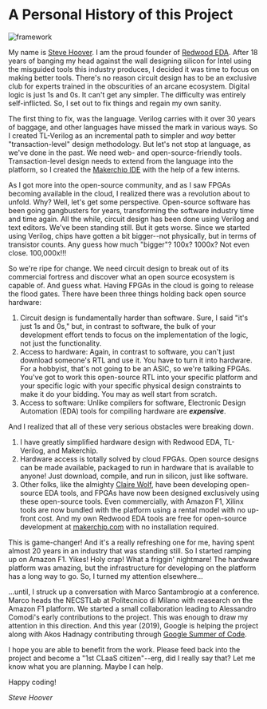 <a name="Overview"></a>
# A Personal History of this Project

![framework](img/SteveProfilePic.jpg)

My name is <a href="https://www.linkedin.com/in/steve-hoover-a44b607/" target="_ blank">Steve Hoover</a>. I am the proud founder of <a href="http://www.redwoodeda.com" target="_blank" atom_fix="_">Redwood EDA</a>. After 18 years of banging my head against the wall designing silicon for Intel using the misguided tools this industry produces, I decided it was time to focus on making better tools. There's no reason circuit design has to be an exclusive club for experts trained in the obscurities of an arcane ecosystem. Digital logic is just 1s and 0s. It can't get any simpler. The difficulty was entirely self-inflicted. So, I set out to fix things and regain my own sanity.

The first thing to fix, was the language. Verilog carries with it over 30 years of baggage, and other languages have missed the mark in various ways. So I created TL-Verilog as an incremental path to simpler and *way* better "transaction-level" design methodology. But let's not stop at language, as we've done in the past. We need web- and open-source-friendly tools. Transaction-level design needs to extend from the language into the platform, so I created the <a href="http://makerchip.com" target="_blank" atom_fix="_">Makerchip IDE</a> with the help of a few interns.

As I got more into the open-source community, and as I saw FPGAs becoming available in the cloud, I realized there was a revolution about to unfold. Why? Well, let's get some perspective. Open-source software has been going gangbusters for years, transforming the software industry time and time again. All the while, circuit design has been done using Verilog and text editors. We've been standing still. But it gets worse. Since we started using Verilog, chips have gotten a bit bigger--not physically, but in terms of transistor counts. Any guess how much "bigger"? 100x? 1000x? Not even close. 100,000x!!!

So we're ripe for change. We need circuit design to break out of its commercial fortress and discover what an open source ecosystem is capable of. And guess what. Having FPGAs in the cloud is going to release the flood gates. There have been three things holding back open source hardware:

  1. Circuit design is fundamentally harder than software. Sure, I said "it's just 1s and 0s," but, in contrast to software, the bulk of your development effort tends to focus on the implementation of the logic, not just the functionality.
  1. Access to hardware: Again, in contrast to software, you can't just download someone's RTL and use it. You have to turn it into hardware. For a hobbyist, that's not going to be an ASIC, so we're talking FPGAs. You've got to work this open-source RTL into your specific platform and your specific logic with your specific physical design constraints to make it do your bidding. You may as well start from scratch.
  1. Access to software: Unlike compilers for software, Electronic Design Automation (EDA) tools for compiling hardware are ***expensive***.

And I realized that all of these very serious obstacles were breaking down.

  1. I have greatly simplified hardware design with Redwood EDA, TL-Verilog, and Makerchip.
  2. Hardware access is totally solved by cloud FPGAs. Open source designs can be made available, packaged to run in hardware that is available to anyone! Just download, compile, and run in silicon, just like software.
  3. Other folks, like the almighty <a href="https://github.com/clairexen" target="_blank" atom_fix="_">Claire Wolf</a>, have been developing open-source EDA tools, and FPGAs have now been designed exclusively using these open-source tools. Even commercially, with Amazon F1, Xilinx tools are now bundled with the platform using a rental model with no up-front cost. And my own Redwood EDA tools are free for open-source development at <a href="http://makerchip.com" target="_blank" atom_fix="_">makerchip.com</a> with no installation required.

This is game-changer! And it's a really refreshing one for me, having spent almost 20 years in an industry that was standing still. So I started ramping up on Amazon F1. Yikes! Holy crap! What a friggin' nightmare! The hardware platform was amazing, but the infrastructure for developing on the platform has a long way to go. So, I turned my attention elsewhere...

...until, I struck up a conversation with Marco Santambrogio at a conference. Marco heads the NECSTLab at Politecnico di Milano with reasearch on the Amazon F1 platform. We started a small collaboration leading to Alessandro Comodi's early contributions to the project. This was enough to draw my attention in this direction. And this year (2019), Google is helping the project along with Akos Hadnagy contributing through <a href="https://summerofcode.withgoogle.com/" target="_blank" atom_fix="_">Google Summer of Code</a>.

I hope you are able to benefit from the work. Please feed back into the project and become a "1st CLaaS citizen"--erg, did I really say that? Let me know what you are planning. Maybe I can help.

Happy coding!

_Steve Hoover_
